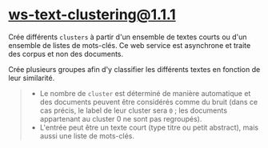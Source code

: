 # ws-text-clustering@1.1.1

Crée différents `clusters` à partir d'un ensemble de textes courts ou d'un ensemble de listes de mots-clés. Ce web service est asynchrone et traite des corpus et non des documents.

Crée plusieurs groupes afin d'y classifier les différents textes en fonction de leur similarité.

> - Le nombre de `cluster` est déterminé de manière automatique et des documents peuvent être considérés comme du bruit (dans ce cas précis, le label de leur cluster sera `0` ; les documents appartenant au cluster 0 ne sont pas regroupés).
> - L'entrée peut être un texte court (type titre ou petit abstract), mais aussi une liste de mots-clés.

